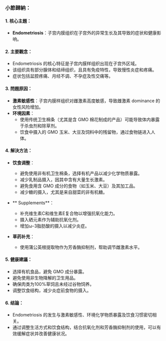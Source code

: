 ### 小節歸納：

#### 1. 核心主題：
- **Endometriosis**：子宫内膜组织在子宫外的异常生长及其导致的症状和健康影响。

#### 2. 主要觀念：
- Endometriosis 的核心特征是子宫内膜样组织出现在子宫外区域。
- 该组织具有部分腺体和结缔组织，且具有免疫特性，导致慢性炎症和疼痛。
- 症状包括盆腔疼痛、月经不调、不孕症及性交痛等。

#### 3. 問題原因：
- **激素敏感性**：子宫内膜样组织对雌激素高度敏感，导致雌激素 dominance 的女性风险增加。
- **环境因素**：
  - 使用传统卫生棉条（尤其是含 GMO 棉花制成的产品）可能导致体内暴露于杀虫剂和除草剂。
  - 饮食中摄入的 GMO 玉米、大豆及饲料中的残留物，通过食物链进入人体。

#### 4. 解決方法：
- **饮食调整**：
  - 避免使用非有机卫生棉条，选择有机产品以减少化学物质暴露。
  - 减少乳制品摄入，因其中含有大量生长激素。
  - 避免食用含 GMO 成分的食物（如玉米、大豆）及其加工品。
  - 减少糖的摄入，尤其是来自甜菜的非有机糖。

- ** Supplements**：
  - 补充维生素C和维生素E复合物以增强抗氧化能力。
  - 摄入硒元素作为辅助抗氧化剂。
  - 增加ω-3脂肪酸的摄入以减少炎症。

- **草药补充**：
  - 使用蒲公英根提取物作为芳香酶抑制剂，帮助调节雌激素水平。

#### 5. 健康建議：
- 选择有机食品，避免 GMO 成分暴露。
- 避免使用非生物降解的卫生用品。
- 确保肉类为100%草饲且未经过谷物饲养。
- 调整饮食结构，减少炎症前食物的摄入。

#### 6. 结論：
- Endometriosis 的发生与激素敏感性、环境化学物质暴露及饮食习惯密切相关。
- 通过调整生活方式和饮食结构，结合抗氧化剂和芳香酶抑制剂的使用，可以有效缓解症状并改善健康状况。
